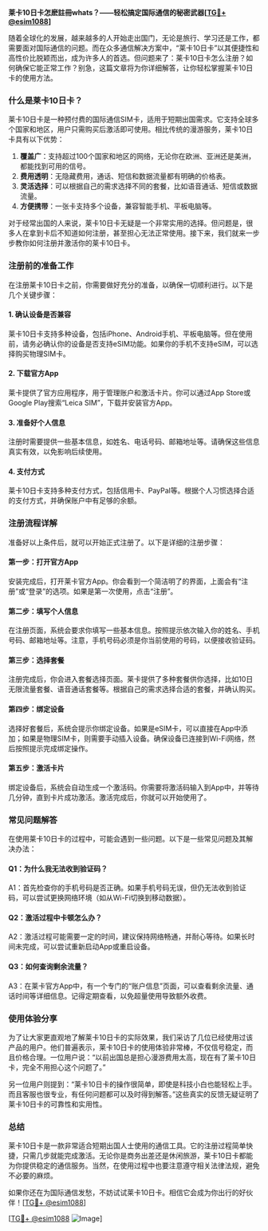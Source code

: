 **莱卡10日卡怎麽註冊whats？——轻松搞定国际通信的秘密武器[[TG💪+ @esim1088](https://t.me/s/esim1088)]**

随着全球化的发展，越来越多的人开始走出国门，无论是旅行、学习还是工作，都需要面对国际通信的问题。而在众多通信解决方案中，“莱卡10日卡”以其便捷性和高性价比脱颖而出，成为许多人的首选。但问题来了：莱卡10日卡怎么注册？如何确保它能正常工作？别急，这篇文章将为你详细解答，让你轻松掌握莱卡10日卡的使用方法。

### 什么是莱卡10日卡？

莱卡10日卡是一种预付费的国际通信SIM卡，适用于短期出国需求。它支持全球多个国家和地区，用户只需购买后激活即可使用。相比传统的漫游服务，莱卡10日卡具有以下优势：

1. **覆盖广**：支持超过100个国家和地区的网络，无论你在欧洲、亚洲还是美洲，都能找到可用的信号。
2. **费用透明**：无隐藏费用，通话、短信和数据流量都有明确的价格表。
3. **灵活选择**：可以根据自己的需求选择不同的套餐，比如语音通话、短信或数据流量。
4. **方便携带**：一张卡支持多个设备，兼容智能手机、平板电脑等。

对于经常出国的人来说，莱卡10日卡无疑是一个非常实用的选择。但问题是，很多人在拿到卡后不知道如何注册，甚至担心无法正常使用。接下来，我们就来一步步教你如何注册并激活你的莱卡10日卡。

### 注册前的准备工作

在注册莱卡10日卡之前，你需要做好充分的准备，以确保一切顺利进行。以下是几个关键步骤：

#### 1. 确认设备是否兼容
莱卡10日卡支持多种设备，包括iPhone、Android手机、平板电脑等。但在使用前，请务必确认你的设备是否支持eSIM功能。如果你的手机不支持eSIM，可以选择购买物理SIM卡。

#### 2. 下载官方App
莱卡提供了官方应用程序，用于管理账户和激活卡片。你可以通过App Store或Google Play搜索“Leica SIM”，下载并安装官方App。

#### 3. 准备好个人信息
注册时需要提供一些基本信息，如姓名、电话号码、邮箱地址等。请确保这些信息真实有效，以免影响后续使用。

#### 4. 支付方式
莱卡10日卡支持多种支付方式，包括信用卡、PayPal等。根据个人习惯选择合适的支付方式，并确保账户中有足够的余额。

### 注册流程详解

准备好以上条件后，就可以开始正式注册了。以下是详细的注册步骤：

#### 第一步：打开官方App
安装完成后，打开莱卡官方App。你会看到一个简洁明了的界面，上面会有“注册”或“登录”的选项。如果是第一次使用，点击“注册”。

#### 第二步：填写个人信息
在注册页面，系统会要求你填写一些基本信息。按照提示依次输入你的姓名、手机号码、邮箱地址等。注意，手机号码必须是你当前使用的号码，以便接收验证码。

#### 第三步：选择套餐
注册完成后，你会进入套餐选择页面。莱卡提供了多种套餐供你选择，比如10日无限流量套餐、语音通话套餐等。根据自己的需求选择合适的套餐，并确认购买。

#### 第四步：绑定设备
选择好套餐后，系统会提示你绑定设备。如果是eSIM卡，可以直接在App中添加；如果是物理SIM卡，则需要手动插入设备。确保设备已连接到Wi-Fi网络，然后按照提示完成绑定操作。

#### 第五步：激活卡片
绑定设备后，系统会自动生成一个激活码。你需要将激活码输入到App中，并等待几分钟，直到卡片成功激活。激活完成后，你就可以开始使用了。

### 常见问题解答

在使用莱卡10日卡的过程中，可能会遇到一些问题。以下是一些常见问题及其解决办法：

#### Q1：为什么我无法收到验证码？
A1：首先检查你的手机号码是否正确。如果手机号码无误，但仍无法收到验证码，可以尝试更换网络环境（如从Wi-Fi切换到移动数据）。

#### Q2：激活过程中卡顿怎么办？
A2：激活过程可能需要一定的时间，建议保持网络畅通，并耐心等待。如果长时间未完成，可以尝试重新启动App或重启设备。

#### Q3：如何查询剩余流量？
A3：在莱卡官方App中，有一个专门的“账户信息”页面，可以查看剩余流量、通话时间等详细信息。记得定期查看，以免超量使用导致额外收费。

### 使用体验分享

为了让大家更直观地了解莱卡10日卡的实际效果，我们采访了几位已经使用过该产品的用户。他们普遍表示，莱卡10日卡的使用体验非常棒，不仅信号稳定，而且价格合理。一位用户说：“以前出国总是担心漫游费用太高，现在有了莱卡10日卡，完全不用担心这个问题了。”

另一位用户则提到：“莱卡10日卡的操作很简单，即使是科技小白也能轻松上手。而且客服也很专业，有任何问题都可以及时得到解答。”这些真实的反馈无疑证明了莱卡10日卡的可靠性和实用性。

### 总结

莱卡10日卡是一款非常适合短期出国人士使用的通信工具。它的注册过程简单快捷，只需几步就能完成激活。无论你是商务出差还是休闲旅游，莱卡10日卡都能为你提供稳定的通信服务。当然，在使用过程中也要注意遵守相关法律法规，避免不必要的麻烦。

如果你还在为国际通信发愁，不妨试试莱卡10日卡。相信它会成为你出行的好伙伴！[[TG💪+ @esim1088](https://t.me/s/esim1088)] 

[[TG💪+ @esim1088](https://t.me/s/esim1088) ![Image](https://i.postimg.cc/4NQfJmqS/Snipaste-2025-05-13-00-14-12.png)]